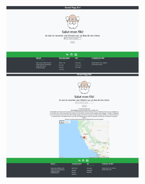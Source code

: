 <p align="center">
  <img src="app\static\image\Capture_one.PNG" width="350" title="hover text">
  <img src="app/static/image/Capture_2.PNG" width="350" alt="accessibility text">
</p>